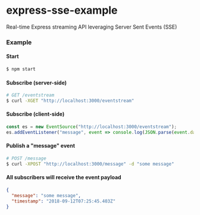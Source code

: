 # express-sse-example
Real-time Express streaming API leveraging Server Sent Events (SSE) 

### Example

#### Start
```bash
$ npm start
```

#### Subscribe (server-side)
```bash
# GET /eventstream
$ curl -XGET "http://localhost:3000/eventstream"
```

#### Subscribe (client-side)
```js
const es = new EventSource("http://localhost:3000/eventstream");
es.addEventListener("message", event => console.log(JSON.parse(event.data)));
```

#### Publish a "message" event
```bash
# POST /message
$ curl -XPOST "http://localhost:3000/message" -d "some message"
```

#### All subscribers will receive the event payload
```json
{
  "message": "some message", 
  "timestamp": "2018-09-12T07:25:45.403Z"
}
```
